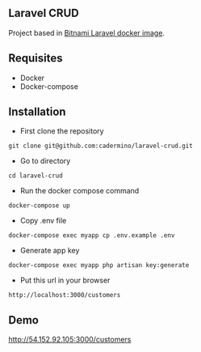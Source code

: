 ## Laravel CRUD

Project based in [Bitnami Laravel docker image](https://hub.docker.com/r/bitnami/laravel).

## Requisites

- Docker
- Docker-compose

## Installation

- First clone the repository
```shell
git clone git@github.com:cadermino/laravel-crud.git
```
- Go to directory
```shell
cd laravel-crud
```
- Run the docker compose command
```shell
docker-compose up
```
- Copy .env file
```shell
docker-compose exec myapp cp .env.example .env
```
- Generate app key
```shell
docker-compose exec myapp php artisan key:generate
```
- Put this url in your browser
```shell
http://localhost:3000/customers
```

## Demo
http://54.152.92.105:3000/customers
